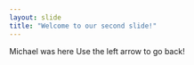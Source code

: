 ```yaml
---
layout: slide
title: "Welcome to our second slide!"
---
```

Michael was here
Use the left arrow to go back!
